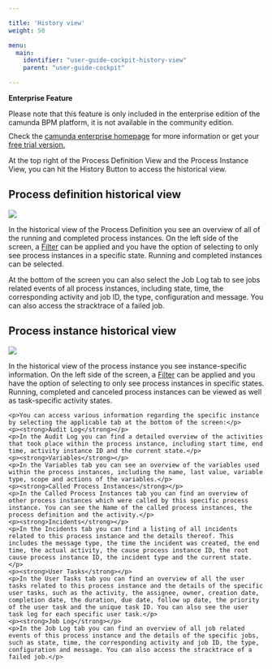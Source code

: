 ```yaml
---

title: 'History view'
weight: 50

menu:
  main:
    identifier: "user-guide-cockpit-history-view"
    parent: "user-guide-cockpit"

---
```


<div class="alert alert-warning">
 <p><strong>Enterprise Feature</strong></p>
 Please note that this feature is only included in the enterprise edition of the camunda BPM platform, it is not available in the community edition.
 <p style="margin-top:10px">Check the <a href="http://camunda.com/bpm/enterprise/ ">camunda enterprise homepage</a> for more information or get your <a href="http://camunda.com/bpm/enterprise/trial/">free trial version.</a></p></div>

At the top right of the Process Definition View and the Process Instance View, you can hit the History Button to access the historical view.

## Process definition historical view

<div class="row">
  <div class="col-xs-6 col-sm-6 col-md-3">
    <img data-img-thumb src="ref:asset:/assets/img/implementation-cockpit/cockpit-history-view-process-definition-history.png" />
  </div>
  <div class="col-xs-6 col-sm-6 col-md-9">
    <p>In the historical view of the Process Definition you see an overview of all of the running and completed process instances. On the left side of the screen, a <a href="ref:#cockpit-process-definition-view-filter">Filter</a> can be applied and you have the option of selecting to only see process instances in a specific state. Running and completed instances can be selected.</p>
    <p>At the bottom of the screen you can also select the Job Log tab to see jobs related events of all process instances, including state, time, the corresponding activity and job ID, the type, configuration and message. You can also access the stracktrace of a failed job.</p>
  </div>
</div>


## Process instance historical view

<div class="row">
  <div class="col-xs-6 col-sm-6 col-md-3">
    <img data-img-thumb src="ref:asset:/assets/img/implementation-cockpit/cockpit-history-view-process-instance-history.png" />
  </div>
  <div class="col-xs-6 col-sm-6 col-md-9">
    <p>In the historical view of the process instance you see instance-specific information. On the left side of the screen, a <a href="ref:#cockpit-process-definition-view-filter">Filter</a> can be applied and you have the option of selecting to only see process instances in specific states. Running, completed and canceled process instances can be viewed as well as task-specific activity states. </p>

    <p>You can access various information regarding the specific instance by selecting the applicable tab at the bottom of the screen:</p>
    <p><strong>Audit Log</strong></p>
    <p>In the Audit Log you can find a detailed overview of the activities that took place within the process instance, including start time, end time, activity instance ID and the current state.</p>
    <p><strong>Variables</strong></p>
    <p>In the Variables tab you can see an overview of the variables used within the process instances, including the name, last value, variable type, scope and actions of the variables.</p>
    <p><strong>Called Process Instances</strong></p>
    <p>In the Called Process Instances tab you can find an overview of other process instances which were called by this specific process instance. You can see the Name of the called process instances, the process definition and the activity.</p>
    <p><strong>Incidents</strong></p>
    <p>In the Incidents tab you can find a listing of all incidents related to this process instance and the details thereof. This includes the message type, the time the incident was created, the end time, the actual activity, the cause process instance ID, the root cause process instance ID, the incident type and the current state.</p>
    <p><strong>User Tasks</strong></p>
    <p>In the User Tasks tab you can find an overview of all the user tasks related to this process instance and the details of the specific user tasks, such as the activity, the assignee, owner, creation date, completion date, the duration, due date, follow up date, the priority of the user task and the unique task ID. You can also see the user task log for each specific user task.</p>
    <p><strong>Job Log</strong></p>
    <p>In the Job Log tab you can find an overview of all job related events of this process instance and the details of the specific jobs, such as state, time, the corresponding activity and job ID, the type, configuration and message. You can also access the stracktrace of a failed job.</p>
  </div>
</div>

